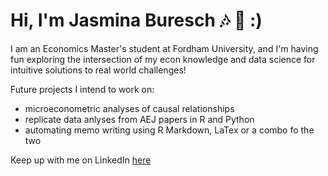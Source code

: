 # Hi, I'm Jasmina Buresch :notes: :cherry_blossom: :)

I am an Economics Master's student at Fordham University, and I'm having fun exploring the intersection of my econ knowledge and data science for intuitive solutions to real world challenges! 

Future projects I intend to work on:
- microeconometric analyses of causal relationships
- replicate data anlyses from AEJ papers in R and Python
- automating memo writing using R Markdown, LaTex or a combo fo the two

Keep up with me on LinkedIn [here](https://www.linkedin.com/in/jasmina-buresch-a732a4156/)
